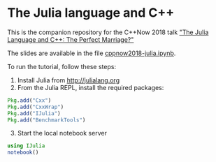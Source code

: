 # The Julia language and C++

This is the companion repository for the C++Now 2018 talk ["The Julia Language and C++: The Perfect Marriage?"](http://sched.co/EC7F)

The slides are available in the file [cppnow2018-julia.ipynb](cppnow2018-julia.ipynb).

To run the tutorial, follow these steps:

1. Install Julia from http://julialang.org
2. From the Julia REPL, install the required packages:
```julia
Pkg.add("Cxx")
Pkg.add("CxxWrap")
Pkg.add("IJulia")
Pkg.add("BenchmarkTools")
```
3. Start the local notebook server
```julia
using IJulia
notebook()
```
